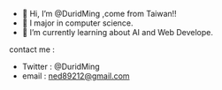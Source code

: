 - 👋 Hi, I’m @DuridMing ,come from Taiwan!!
- 👀 I major in computer science.
- 🌱 I’m currently learning about AI and Web Develope.

contact me :
 - Twitter : @DuridMing
 - email : ned89212@gmail.com

<!---
DuridMing/DuridMing is a ✨ special ✨ repository because its `README.md` (this file) appears on your GitHub profile.
You can click the Preview link to take a look at your changes.
--->
